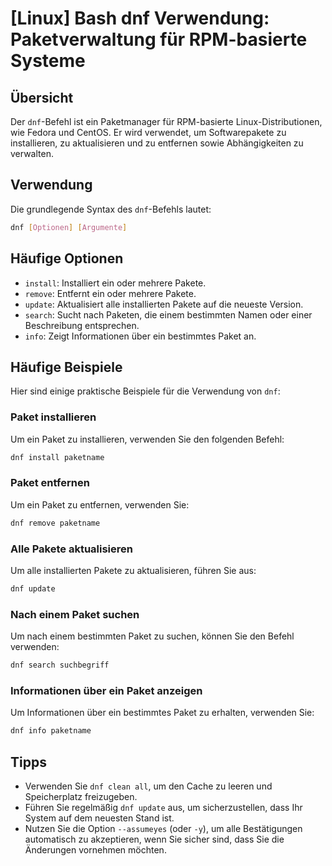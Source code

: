 # [Linux] Bash dnf Verwendung: Paketverwaltung für RPM-basierte Systeme

## Übersicht
Der `dnf`-Befehl ist ein Paketmanager für RPM-basierte Linux-Distributionen, wie Fedora und CentOS. Er wird verwendet, um Softwarepakete zu installieren, zu aktualisieren und zu entfernen sowie Abhängigkeiten zu verwalten.

## Verwendung
Die grundlegende Syntax des `dnf`-Befehls lautet:

```bash
dnf [Optionen] [Argumente]
```

## Häufige Optionen
- `install`: Installiert ein oder mehrere Pakete.
- `remove`: Entfernt ein oder mehrere Pakete.
- `update`: Aktualisiert alle installierten Pakete auf die neueste Version.
- `search`: Sucht nach Paketen, die einem bestimmten Namen oder einer Beschreibung entsprechen.
- `info`: Zeigt Informationen über ein bestimmtes Paket an.

## Häufige Beispiele
Hier sind einige praktische Beispiele für die Verwendung von `dnf`:

### Paket installieren
Um ein Paket zu installieren, verwenden Sie den folgenden Befehl:

```bash
dnf install paketname
```

### Paket entfernen
Um ein Paket zu entfernen, verwenden Sie:

```bash
dnf remove paketname
```

### Alle Pakete aktualisieren
Um alle installierten Pakete zu aktualisieren, führen Sie aus:

```bash
dnf update
```

### Nach einem Paket suchen
Um nach einem bestimmten Paket zu suchen, können Sie den Befehl verwenden:

```bash
dnf search suchbegriff
```

### Informationen über ein Paket anzeigen
Um Informationen über ein bestimmtes Paket zu erhalten, verwenden Sie:

```bash
dnf info paketname
```

## Tipps
- Verwenden Sie `dnf clean all`, um den Cache zu leeren und Speicherplatz freizugeben.
- Führen Sie regelmäßig `dnf update` aus, um sicherzustellen, dass Ihr System auf dem neuesten Stand ist.
- Nutzen Sie die Option `--assumeyes` (oder `-y`), um alle Bestätigungen automatisch zu akzeptieren, wenn Sie sicher sind, dass Sie die Änderungen vornehmen möchten.